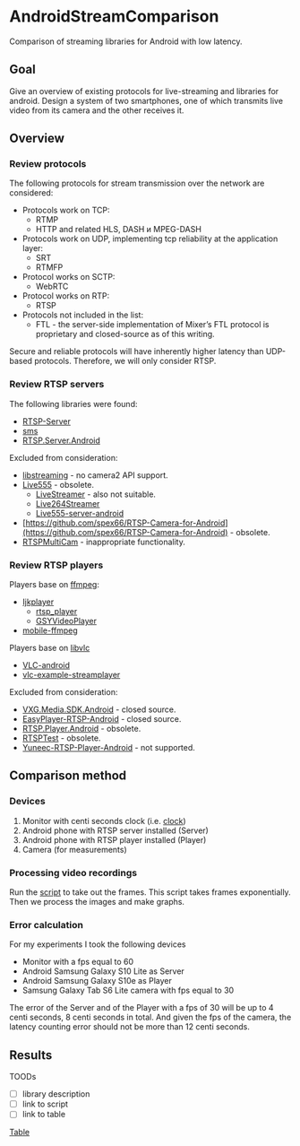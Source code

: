# AndroidStreamComparison
Comparison of streaming libraries for Android with low latency.
## Goal
Give an overview of existing protocols for live-streaming and libraries for android.
Design a system of two smartphones, one of which transmits live video from its camera and the other receives it.
## Overview
### Review protocols
The following protocols for stream transmission over the network are considered:
-	Protocols work on TCP:
     -   RTMP
     -   HTTP and related HLS, DASH и MPEG-DASH
-	Protocols work on UDP, implementing tcp reliability at the application layer:
     -   SRT
     -   RTMFP
-   Protocol works on SCTP:
     -   WebRTC
-   Protocol works on RTP:
     -   RTSP
-   Protocols not included in the list:
     -   FTL - the server-side implementation of Mixer’s FTL protocol is proprietary and closed-source as of this writing.

Secure and reliable protocols will have inherently higher latency than UDP-based protocols. Therefore, we will only consider RTSP.
### Review RTSP servers
The following libraries were found:
- [RTSP-Server](https://github.com/pedroSG94/RTSP-Server)
- [sms](https://github.com/pengliren/sms)
- [RTSP.Server.Android](https://github.com/VideoExpertsGroup/RTSP.Server.Android)

Excluded from consideration:
- [libstreaming](https://github.com/fyhertz/libstreaming) - no camera2 API support.
- [Live555](https://github.com/papan01/Live555-server-android) - obsolete.
    - [LiveStreamer](https://github.com/papan01/LiveStreamer) - also not suitable.
    - [Live264Streamer](https://github.com/huzongyao/Live264Streamer)
    - [Live555-server-android](https://github.com/papan01/Live555-server-android)
- [https://github.com/spex66/RTSP-Camera-for-Android](https://github.com/spex66/RTSP-Camera-for-Android) - obsolete.
- [RTSPMultiCam](https://github.com/jiaxin-du/RTSPMultiCam) - inappropriate functionality.

### Review RTSP players
Players base on [ffmpeg](https://www.ffmpeg.org/):
- [Ijkplayer](https://github.com/Bilibili/ijkplayer)
    - [rtsp_player](https://github.com/bowen919446264/rtsp_player)
    - [GSYVideoPlayer](https://github.com/CarGuo/GSYVideoPlayer)
- [mobile-ffmpeg](https://github.com/tanersener/mobile-ffmpeg)

Players base on [libvlc](https://github.com/videolan/vlc-android#libvlc)
- [VLC-android](https://github.com/videolan/vlc-android)
- [vlc-example-streamplayer](https://github.com/pedroSG94/vlc-example-streamplayer)

Excluded from consideration:
- [VXG.Media.SDK.Android](https://github.com/VideoExpertsGroup/VXG.Media.SDK.Android) - closed source.
- [EasyPlayer-RTSP-Android](https://github.com/tsingsee/EasyPlayer) - closed source.
- [RTSP.Player.Android](https://github.com/VideoExpertsGroup/RTSP.Player.Android) - obsolete.
- [RTSPTest](https://github.com/rayryeng/RTSPTest) - obsolete.
- [Yuneec-RTSP-Player-Android](https://github.com/YUNEEC/Yuneec-RTSP-Player-Android) - not supported.

## Comparison method
### Devices
1. Monitor with centi seconds clock (i.e. [clock](https://htmlblog.ucoz.net/html_files/time.html))
2. Android phone with RTSP server installed (Server)
3. Android phone with RTSP player installed (Player)
4. Camera (for measurements)
### Processing video recordings
Run the [script](TODO) to take out the frames. This script takes frames exponentially. Then we process the images and make graphs.
### Error calculation
For my experiments I took the following devices
- Monitor with a fps equal to 60
- Android Samsung Galaxy S10 Lite as Server
- Android Samsung Galaxy S10e as Player
- Samsung Galaxy Tab S6 Lite camera with fps equal to 30

The error of the Server and of the Player with a fps of 30 will be up to 4 centi seconds, 8 centi seconds in total. And given the fps of the camera, the latency counting error should not be more than 12 centi seconds.

## Results
TOODs 
- [ ] library description
- [ ] link to script
- [ ] link to table

[Table](TODO)